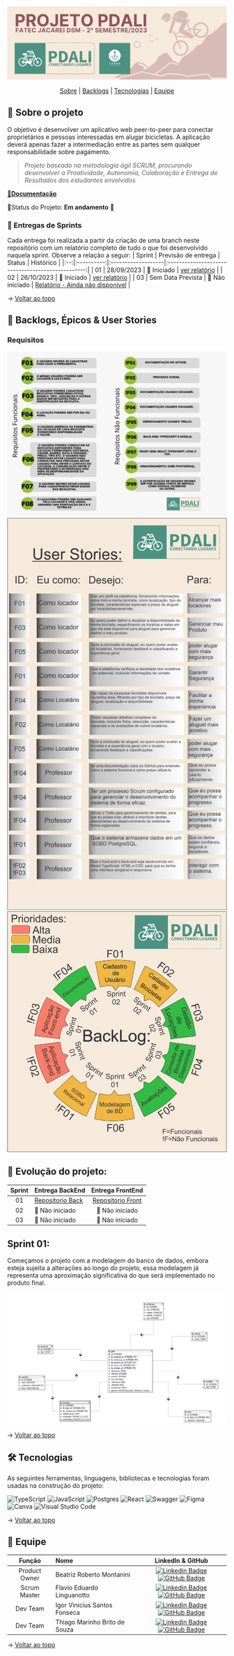 <span id="topo">
<div align="center">
    
![banner](img/terra.png)

</div>
    
<p align="center">
    <a href="#sobre">Sobre</a>  |  
    <a href="#backlogs">Backlogs</a>  |  
    <a href="#tecnologias">Tecnologias</a>  |  
    <a href="#equipe">Equipe</a>
</p>    
    
<span id="sobre">
    
## 📑 Sobre o projeto

O objetivo é desenvolver um aplicativo web peer-to-peer para conectar proprietários e pessoas interessadas em alugar bicicletas. A aplicação deverá 
apenas fazer a intermediação entre as partes sem qualquer responsabilidade sobre pagamento.


> _Projeto baseado na metodologia ágil SCRUM, procurando desenvolver a Proatividade, Autonomia, Colaboração e Entrega de Resultados dos estudantes envolvidos_
    

<a href="">📌<strong>Documentação</strong></a>   

📌Status do Projeto: **Em andamento** 🚧

### 🏁 Entregas de Sprints
Cada entrega foi realizada a partir da criação de uma branch neste repositório com um relatório completo de tudo o que foi desenvolvido naquela sprint. Observe a relação a seguir:
| Sprint | Previsão de entrega | Status           | Histórico |
|:--:|:----------:|:-------------------|:-------------------------------------------------:|
| 01 | 28/09/2023 | 🚀 Iniciado      |  [ver relatório](https://github.com/projetoPDali/sprint-1) |
| 02 | 26/10/2023 | 🚀 Iniciado      | [ver relatório](https://github.com/projetoPDali/Sprint-2) | 
| 03 | Sem Data Prevista | 🚧 Não iniciado   | [Relatório - Ainda não disponivel]() |




→ [Voltar ao topo](#topo)

<span id="backlogs">

## 🎯 Backlogs, Épicos & User Stories

###  Requisitos
![banner](https://github.com/projetoPDali/projetoPDali/blob/main/img/requisitos.png) 
![banner](https://github.com/projetoPDali/projetoPDali/blob/main/img/user%20store.jpg) 
![banner](https://github.com/projetoPDali/projetoPDali/blob/main/img/backlog2.jpg) 

<span id="evolução">


## 📅 Evolução do projeto:

|    Sprint     | Entrega BackEnd                                  | Entrega FrontEnd                                                                                                                                                      |
| :-----------: | :------------------------------------ | :-------------------------------------------------------------------------------------------------------------------------------------------------------------------------------------------------------------------------------------------------------------------------------------------------------------------------: |
| 01  | <a href="https://github.com/projetoPDali/api ">  Repositorio Back </a> |  <a href="https://github.com/projetoPDali/front ">  Repositorio Front </a>   |
| 02  |🚧 Não iniciado |    🚧 Não iniciado  |
| 03  |🚧 Não iniciado |    🚧 Não iniciado  | 


##  Sprint 01:


Começamos o projeto com a modelagem do banco de dados, embora esteja sujeita a alterações ao longo do projeto, essa modelagem já representa uma aproximação significativa do que será implementado no produto final.

![banner](https://github.com/projetoPDali/projetoPDali/blob/main/img/modelagem01.png) 





→ [Voltar ao topo](#topo)
    
<span id="tecnologias">

## 🛠️ Tecnologias

As seguintes ferramentas, linguagens, bibliotecas e tecnologias foram usadas na construção do projeto:


![TypeScript](https://img.shields.io/badge/typescript-%23007ACC.svg?style=for-the-badge&logo=typescript&logoColor=white)
![JavaScript](https://img.shields.io/badge/javascript-%23323330.svg?style=for-the-badge&logo=javascript&logoColor=%23F7DF1E)
![Postgres](https://img.shields.io/badge/postgres-%23316192.svg?style=for-the-badge&logo=postgresql&logoColor=white)
![React](https://img.shields.io/badge/react-%2320232a.svg?style=for-the-badge&logo=react&logoColor=%2361DAFB)
![Swagger](https://img.shields.io/badge/-Swagger-%23Clojure?style=for-the-badge&logo=swagger&logoColor=white)
![Figma](https://img.shields.io/badge/figma-%23F24E1E.svg?style=for-the-badge&logo=figma&logoColor=white)
![Canva](https://img.shields.io/badge/Canva-%2300C4CC.svg?style=for-the-badge&logo=Canva&logoColor=white)
![Visual Studio Code](https://img.shields.io/badge/Visual%20Studio%20Code-0078d7.svg?style=for-the-badge&logo=visual-studio-code&logoColor=white)

→ [Voltar ao topo](#topo)

<span id="equipe">

 ## 👥 Equipe  
    
|    Função     | Nome                                  |                                                                                                                                                      LinkedIn & GitHub                                                                                                                                                      |
| :-----------: | :------------------------------------ | :-------------------------------------------------------------------------------------------------------------------------------------------------------------------------------------------------------------------------------------------------------------------------------------------------------------------------: |
|   Product Owner    | Beatriz Roberto Montanini  |           [![Linkedin Badge](https://img.shields.io/badge/Linkedin-blue?style=flat-square&logo=Linkedin&logoColor=white)](https://www.linkedin.com/in/beatriz-montanini-b69b451b9/) [![GitHub Badge](https://img.shields.io/badge/GitHub-111217?style=flat-square&logo=github&logoColor=white)](https://github.com/BiaMontanini)            |
| Scrum Master  | Flavio Eduardo Linguanotto |      [![Linkedin Badge](https://img.shields.io/badge/Linkedin-blue?style=flat-square&logo=Linkedin&logoColor=white)](https://www.linkedin.com/in/flavio-linguanotto-b587361a4/) [![GitHub Badge](https://img.shields.io/badge/GitHub-111217?style=flat-square&logo=github&logoColor=white)](https://github.com/linguanotto)      |
| Dev Team |  Igor Vinicius Santos Fonseca  |  [![Linkedin Badge](https://img.shields.io/badge/Linkedin-blue?style=flat-square&logo=Linkedin&logoColor=white)](https://github.com/fonsecaigor) [![GitHub Badge](https://img.shields.io/badge/GitHub-111217?style=flat-square&logo=github&logoColor=white)](https://github.com/fonsecaigor)| 
| Dev Team | Thiago Marinho Brito de Souza    |  [![Linkedin Badge](https://img.shields.io/badge/Linkedin-blue?style=flat-square&logo=Linkedin&logoColor=white)]() [![GitHub Badge](https://img.shields.io/badge/GitHub-111217?style=flat-square&logo=github&logoColor=white)](https://github.com/Thiagombs23)| 

    
→ [Voltar ao topo](#topo)

